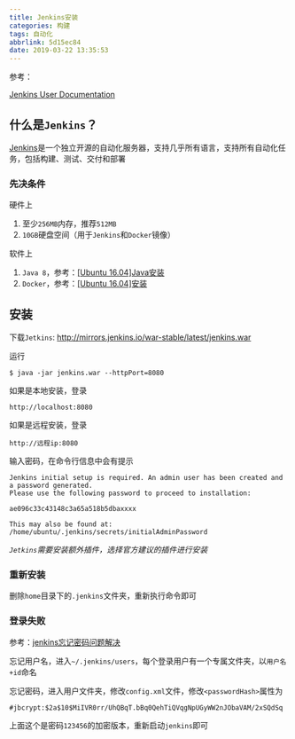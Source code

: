 ```yaml
---
title: Jenkins安装
categories: 构建
tags: 自动化
abbrlink: 5d15ec84
date: 2019-03-22 13:35:53
---
```


参考：

[Jenkins User Documentation](https://jenkins.io/doc/#about-this-documentation)

## 什么是`Jenkins`？

[Jenkins]()是一个独立开源的自动化服务器，支持几乎所有语言，支持所有自动化任务，包括构建、测试、交付和部署

### 先决条件

硬件上

1. 至少`256MB`内存，推荐`512MB`
2. `10GB`硬盘空间（用于`Jenkins`和`Docker`镜像）

软件上

1. `Java 8`，参考：[[Ubuntu 16.04]Java安装](https://zj-linux-guide.readthedocs.io/zh_CN/latest/tools/[Ubuntu%2016.04]Java%E5%AE%89%E8%A3%85.html)
2. `Docker`，参考：[[Ubuntu 16.04]安装](https://docker-guide.readthedocs.io/zh_CN/latest/basic/[Ubuntu%2016.04]%E5%AE%89%E8%A3%85.html)

## 安装

下载`Jetkins`: http://mirrors.jenkins.io/war-stable/latest/jenkins.war

运行 

    $ java -jar jenkins.war --httpPort=8080

如果是本地安装，登录

    http://localhost:8080

如果是远程安装，登录

    http://远程ip:8080

输入密码，在命令行信息中会有提示

    Jenkins initial setup is required. An admin user has been created and a password generated.
    Please use the following password to proceed to installation:

    ae096c33c43148c3a65a518b5dbaxxxx

    This may also be found at: /home/ubuntu/.jenkins/secrets/initialAdminPassword

*`Jetkins`需要安装额外插件，选择官方建议的插件进行安装*

### 重新安装

删除`home`目录下的`.jenkins`文件夹，重新执行命令即可

### 登录失败

参考：[jenkins忘记密码问题解决](https://blog.csdn.net/qq_38318622/article/details/79448018)

忘记用户名，进入`~/.jenkins/users`，每个登录用户有一个专属文件夹，以`用户名+id`命名

忘记密码，进入用户文件夹，修改`config.xml`文件，修改`<passwordHash>`属性为

    #jbcrypt:$2a$10$MiIVR0rr/UhQBqT.bBq0QehTiQVqgNpUGyWW2nJObaVAM/2xSQdSq

上面这个是密码`123456`的加密版本，重新启动`jenkins`即可
